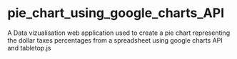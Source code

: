 # pie_chart_using_google_charts_API

A Data vizualisation web application used to create a pie chart representing the dollar taxes percentages from a spreadsheet using google charts API and tabletop.js
